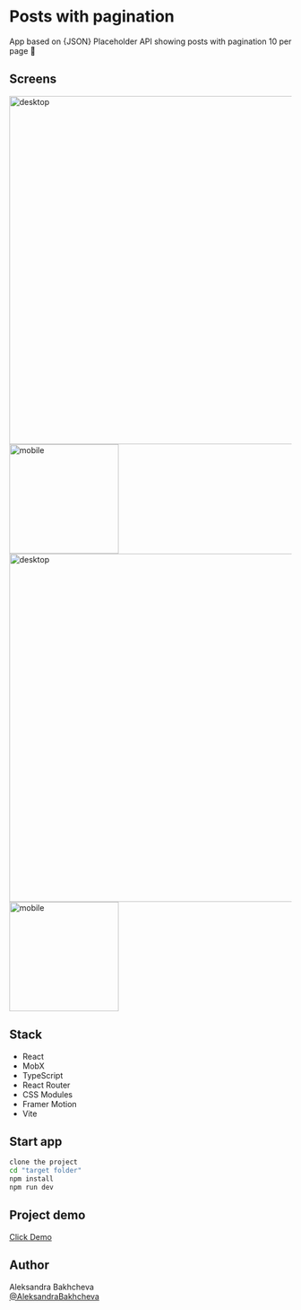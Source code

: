 # Posts with pagination

App based on {JSON} Placeholder API showing posts with pagination 10 per page 🚩

## Screens

<img width="621" alt="desktop" src="">
<img width="195" alt="mobile" src="">
<img width="621" alt="desktop" src="">
<img width="195" alt="mobile" src="">

## Stack

- React
- MobX
- TypeScript
- React Router
- CSS Modules
- Framer Motion
- Vite
  
## Start app

```bash
clone the project
cd "target folder"
npm install
npm run dev
```

## Project demo

<a target="_blank" href="https://aleksandrabakhcheva.github.io/posts_vite-app/">Click Demo</a>

## Author

Aleksandra Bakhcheva<br>
[@AleksandraBakhcheva](https://github.com/AleksandraBakhcheva)
